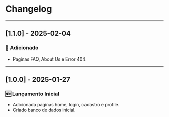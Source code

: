 # Changelog

<!-- ## [1.2.0] - DATA
### 🚀 Adicionado
- 

### 🛠️ Alterado
- 

### 🐛 Corrigido
-

### 🗑️ Removido
- 

### ⚠️ Segurança
- 

---

-->
---

## [1.1.0] - 2025-02-04
### 🚀 Adicionado
- Paginas FAQ, About Us e Error 404

---

## [1.0.0] - 2025-01-27
### 🆕 Lançamento Inicial
- Adicionada paginas home, login, cadastro e profile.
- Criado banco de dados inicial.
